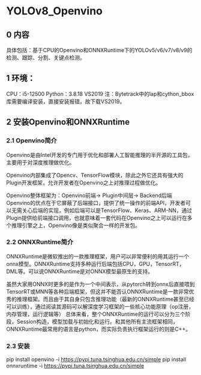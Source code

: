 # YOLOv8_Openvino
## 0 内容
具体包括：基于CPU的Openvino和ONNXRuntime下的YOLOv5/v6/v7/v8/v9的检测、跟踪、分割、关键点检测。

## 1 环境：
CPU：i5-12500
Python：3.8.18
VS2019
注：Bytetrack中的lap和cython_bbox库需要编译安装，直接安装报错，故下载VS2019。
## 2 安装Openvino和ONNXRuntime
### 2.1 Openvino简介
Openvino是由Intel开发的专门用于优化和部署人工智能推理的半开源的工具包，主要用于对深度推理做优化。

Openvino内部集成了Opencv、TensorFlow模块，除此之外它还具有强大的Plugin开发框架，允许开发者在Openvino之上对推理过程做优化。

Openvino整体框架为：Openvino前端→ Plugin中间层→ Backend后端
Openvino的优点在于它屏蔽了后端接口，提供了统一操作的前端API，开发者可以无需关心后端的实现，例如后端可以是TensorFlow、Keras、ARM-NN，通过Plugin提供给前端接口调用，也就意味着一套代码在Openvino之上可以运行在多个推理引擎之上，Openvino像是类似聚合一样的开发包。

### 2.2 ONNXRuntime简介
ONNXRuntime是微软推出的一款推理框架，用户可以非常便利的用其运行一个onnx模型。ONNXRuntime支持多种运行后端包括CPU，GPU，TensorRT，DML等。可以说ONNXRuntime是对ONNX模型最原生的支持。

虽然大家用ONNX时更多的是作为一个中间表示，从pytorch转到onnx后直接喂到TensorRT或MNN等各种后端框架，但这并不能否认ONNXRuntime是一款非常优秀的推理框架。而且由于其自身只包含推理功能（最新的ONNXRuntime甚至已经可以训练），通过阅读其源码可以解深度学习框架的一些核心功能原理（op注册，内存管理，运行逻辑等）
总体来看，整个ONNXRuntime的运行可以分为三个阶段，Session构造，模型加载与初始化和运行。和其他所有主流框架相同，ONNXRuntime最常用的语言是python，而实际负责执行框架运行的则是C++。

### 2.3 安装
pip install openvino -i  https://pypi.tuna.tsinghua.edu.cn/simple
pip install onnxruntime -i  https://pypi.tuna.tsinghua.edu.cn/simple



